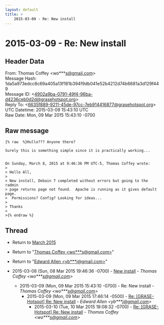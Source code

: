 ```yaml
---
layout: default
title: >
    2015-03-09 - Re: New install
---
```


# 2015-03-09 - Re: New install

## Header Data

From: Thomas Coffey \<wo***s@gmail.com\><br>
Message Hash: 1da5a973edcc8c69a405a13f181b394f9db041e52b4212d74b6681a3d129f449<br>
Message ID: \<4902a9ba-0791-49f4-96ba-d4236ceb0d2d@grasehotspot.org\><br>
Reply To: \<6635f889-9211-45de-97cc-7eb914416877@grasehotspot.org\><br>
UTC Datetime: 2015-03-09 15:43:10 UTC<br>
Raw Date: Mon, 09 Mar 2015 15:43:10 -0700<br>

## Raw message

```
{% raw  %}Hullo??? Anyone there? 

Surely this is something simple since it is practically working...


On Sunday, March 8, 2015 at 9:46:36 PM UTC-5, Thomas Coffey wrote:
>
> Hello All,
>
> New install, Debain 7 completed without errors but going to the radmin 
> page returns page not found.  Apache is running as it gives default page. 
>  Permissions? Config? Looking for ideas...
>
> Thanks
>
>{% endraw %}
```

## Thread

+ Return to [March 2015](/archive/2015/03)

+ Return to "[Thomas Coffey <wo***s<span>@</span>gmail.com>](/authors/wo___s_at_gmail_com)"
+ Return to "[Edward Allen <yb***j<span>@</span>gmail.com>](/authors/yb___j_at_gmail_com)"

+ 2015-03-08 (Sun, 08 Mar 2015 19:46:36 -0700) - [New install](/archive/2015/03/e2d1b5657bab4820c3b17bd98f0aacb924c152084842405b8c3d2af8ea05332e) - _Thomas Coffey \<wo***s@gmail.com\>_
  + 2015-03-09 (Mon, 09 Mar 2015 15:43:10 -0700) - Re: New install - _Thomas Coffey \<wo***s@gmail.com\>_
    + 2015-03-09 (Mon, 09 Mar 2015 17:46:14 -0500) - [Re: [GRASE-Hotspot] Re: New install](/archive/2015/03/8cd2c89ab67342026a123eea9abec3ea2a32e269a6f251d0876041bee4cf9f23) - _Edward Allen \<yb***j@gmail.com\>_
      + 2015-03-10 (Tue, 10 Mar 2015 18:08:32 -0700) - [Re: [GRASE-Hotspot] Re: New install](/archive/2015/03/f1e7e396e9c5c09eba9a9dab47135c0bbc8409cad5d6f8abd8080c9af1577da4) - _Thomas Coffey \<wo***s@gmail.com\>_

